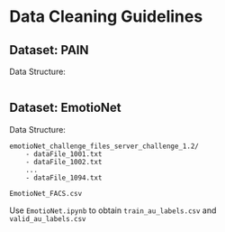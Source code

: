 # Data Cleaning Guidelines

## Dataset: PAIN
Data Structure:
```angular2html

```

## Dataset: EmotioNet
Data Structure:
```angular2html
emotioNet_challenge_files_server_challenge_1.2/
    - dataFile_1001.txt
    - dataFile_1002.txt
    ...
    - dataFile_1094.txt
    
EmotioNet_FACS.csv
```

Use `EmotioNet.ipynb` to obtain `train_au_labels.csv` and `valid_au_labels.csv`